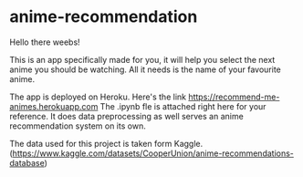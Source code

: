 # anime-recommendation

Hello there weebs!

This is an app specifically made for you, it will help you select the next anime you should be watching. All it needs is the name of your favourite anime. 

The app is deployed on Heroku. Here's the link https://recommend-me-animes.herokuapp.com
The .ipynb fle is attached right here for your reference. It does data preprocessing as well serves an anime recommendation system on its own. 

The data used for this project is taken form Kaggle. (https://www.kaggle.com/datasets/CooperUnion/anime-recommendations-database)
